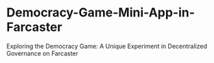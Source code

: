 # Democracy-Game-Mini-App-in-Farcaster
Exploring the Democracy Game: A Unique Experiment in Decentralized Governance on Farcaster
